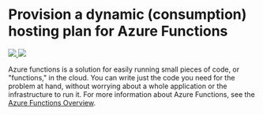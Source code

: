 # Provision a dynamic (consumption) hosting plan for Azure Functions

<a href="https://portal.azure.com/#create/Microsoft.Template/uri/https%3A%2F%2Fraw.githubusercontent.com%2FDeV1L%2F101-appserviceplan-create-dynamic%2Fazuredeploy.json" target="_blank">
    <img src="http://azuredeploy.net/deploybutton.png"/>
</a>
<a href="http://armviz.io/#/?load=https%3A%2F%2Fraw.githubusercontent.com%2FDeV1L%2F101-appserviceplan-create-dynamic%2Fmaster%2Fazuredeploy.json" target="_blank">
    <img src="http://armviz.io/visualizebutton.png"/>
</a>

Azure functions is a solution for easily running small pieces of code, or "functions," in the cloud. You can write just the code you need for the problem at hand, without worrying about a whole application or the infrastructure to run it. For more information about Azure Functions, see the [Azure Functions Overview](https://azure.microsoft.com/en-us/documentation/articles/functions-overview/).